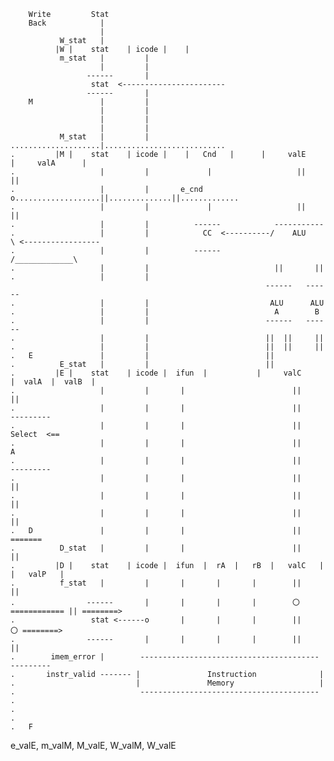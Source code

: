         Write         Stat
        Back            |
                        |
               W_stat   |
              |W |    stat    | icode |    |
               m_stat   |         |
                        |         |
                     ------       |
                      stat  <-----------------------
                     ------       |
        M               |         |
                        |         |
                        |         |
                        |         |
               M_stat   |         |
    ....................|...........................
    .         |M |    stat    | icode |    |   Cnd   |      |     valE      |     valA      |
    .                   |         |             |                   ||              ||
    .                   |         |       e_cnd o...................||..............||.............
    .                   |         |             |                   ||              ||
    .                   |         |          ------            -----------
    .                   |         |            CC  <----------/    ALU    \ <-----------------
    .                   |         |          ------          /_____________\
    .                   |         |                            ||       ||
    .                   |         |                                        
                                                             ------   ------
    .                   |         |                           ALU      ALU
    .                   |         |                            A        B
    .                   |         |                          ------   ------
    .                   |         |                          ||  ||     ||
    .                   |         |                          ||  ||     ||
    .   E               |         |                          ||
    .          E_stat   |         |                          ||
    .         |E |    stat    | icode |  ifun  |           |     valC     |  valA  |  valB  |
    .                   |         |       |                        ||         ||
    .                   |         |       |                        ||     ---------
    .                   |         |       |                        ||       Select  <==
    .                   |         |       |                        ||         A
    .                   |         |       |                        ||     ---------
    .                   |         |       |                        ||         ||
    .                   |         |       |                        ||         ||
    .                   |         |       |                        ||         ||
    .   D               |         |       |                        ||         =======
    .          D_stat   |         |       |                        ||              ||
    .         |D |    stat    | icode |  ifun  |  rA  |   rB  |   valC   |    |   valP   |  
    .          f_stat   |         |       |       |       |        ||              ||
    .                ------       |       |       |       |        〇 ============ || ========>
    .                 stat <------o       |       |       |        ||              〇 ========>
    .                ------       |       |       |       |        ||              ||
    .        imem_error |        ----------------------------------------        ---------
    .       instr_valid ------- |               Instruction              |
    .                           |               Memory                   |
    .                            ----------------------------------------
    .
    .
    .
    .   F

e_valE, m_valM, M_valE, W_valM, W_valE
